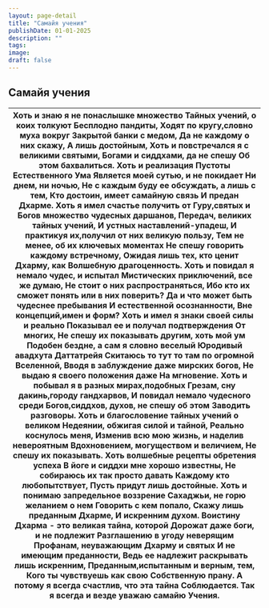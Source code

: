 ```yaml
---
layout: page-detail
title: "Самайя учения"
publishDate: 01-01-2025
description: ""
tags:
image:
draft: false
---
```


## Самайя учения
| Хоть и знаю я не понаслышке множество  Тайных учений, о коих толкуют  Бесплодно пандиты,  Ходят по кругу,словно муха вокруг  Закрытой банки с медом,  Да не каждому о них скажу,  А лишь достойным,  Хоть и повстречался я с великими святыми,  Богами и сиддхами, да не спешу  Об этом бахвалиться. Хоть и реализация Пустоты Естественного Ума  Является моей сутью, и не покидает  Ни днем, ни ночью,  Не с каждым буду ее обсуждать, а лишь с тем,  Кто достоин, имеет самайную связь  И предан Дхарме.  Хоть я имел счастье получить от Гуру,святых и  Богов множество чудесных даршанов, Передач, великих тайных учений,  И устных наставлений-упадеш,  И практикуя их,получил от них великую пользу,  Тем не менее, об их ключевых моментах  Не спешу говорить каждому встречному,  Ожидая лишь тех, кто ценит Дхарму, как  Волшебную драгоценность. Хоть и повидал я немало чудес, и испытал  Мистических приключений, все же думаю,  Не стоит о них распространяться,  Ибо кто их сможет понять или в них поверить?  Да и что может быть чудеснее пребывания  И естественной осознанности,  Вне концепций,имен и форм?  Хоть и имел я знаки своей силы и реально  Показывал ее и получал подтверждения  От многих,  Не спешу их показывать другим, хоть мой ум  Подобен бездне, а сам я словно веселый  Юродивый авадхута Даттатрейя  Скитаюсь то тут то там по огромной Вселенной,  Вводя в заблуждение даже мирских богов,  Не выдаю я своего положения даже  На мгновение.  Хоть и побывал я в разных мирах,подобных  Грезам, сну дакинь,городу гандхарвов, И повидал немало чудесного среди  Богов,сиддхов, духов, не спешу об этом  Заводить разговоры.  Хоть и благословение тайных учений о великом  Недеянии, обжигая силой и тайной,  Реально коснулось меня,  Изменив всю мою жизнь, и наделив невероятным  Вдохновением, могуществом и величием, Не спешу их показывать.  Хоть волшебные рецепты обретения успеха  В йоге и сиддхи мне хорошо известны,  Не собираюсь их так просто давать  Каждому кто любопытствует,  Пусть придут лишь достойные.  Хоть и понимаю запредельное воззрение  Сахаджьи, не горю желанием о нем  Говорить с кем попало, Скажу лишь преданным Дхарме,  И искренним духом.  Воистину Дхарма - это великая тайна, которой  Дорожат даже боги, и не подлежит  Разглашению в угоду неверящим  Профанам, неуважающим Дхарму и святых  И не имеющим преданности,  Ведь ее надлежит раскрывать лишь искренним,  Преданным,испытанным и верным, тем,  Кого ты чувствуешь как свою  Собственную прану.  А потому я всегда счастлив, что эта тайна  Соблюдается.  Так я всегда и везде уважаю самайю Учения. |
| --------------------------------------------------------------------------------------------------------------------------------------------------------------------------------------------------------------------------------------------------------------------------------------------------------------------------------------------------------------------------------------------------------------------------------------------------------------------------------------------------------------------------------------------------------------------------------------------------------------------------------------------------------------------------------------------------------------------------------------------------------------------------------------------------------------------------------------------------------------------------------------------------------------------------------------------------------------------------------------------------------------------------------------------------------------------------------------------------------------------------------------------------------------------------------------------------------------------------------------------------------------------------------------------------------------------------------------------------------------------------------------------------------------------------------------------------------------------------------------------------------------------------------------------------------------------------------------------------------------------------------------------------------------------------------------------------------------------------------------------------------------------------------------------------------------------------------------------------------------------------------------------------------------------------------------------------------------------------------------------------------------------------------------------------------------------------------------------------------------------------------------------------------------------------------------------------------------------------------------------------------------------------------------------------------------------------------------------------------------------------------------------------------------------------------------------------------------------------------------------------------------------------------------------------------------------------------------------------------------------------------------------------- |
  
  
